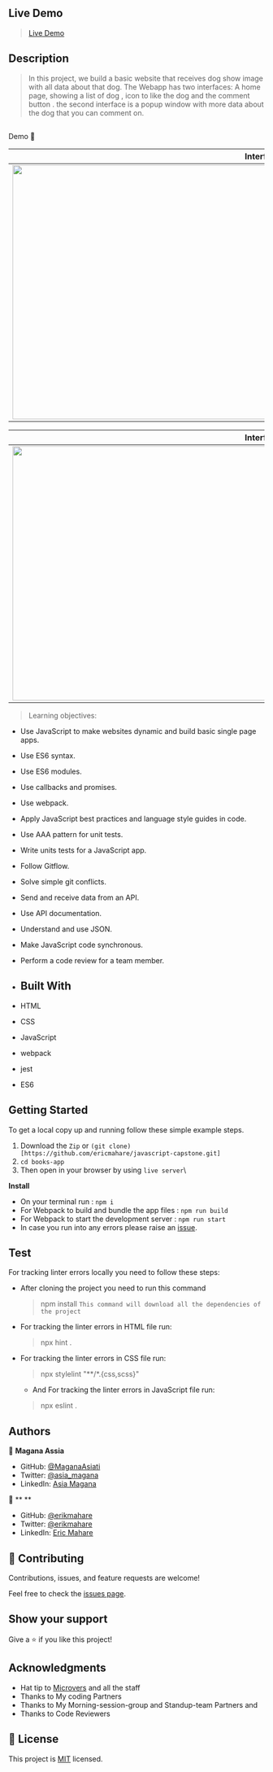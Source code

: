 ## Live Demo

> [Live Demo]( https://dogs-store-capstone-project.netlify.app/ )
## Description

> In this project, we build a basic website that   receives dog show image  with all data about that dog. The Webapp has two interfaces: A home page, showing a list of dog , icon to  like the dog and the comment button . the second interface is  a popup window with more data about the dog  that you can comment on.

 
> <h2 align="center">
  Demo 📝
</h2>

|                                                       **Interface 1**                                                       |
| :-------------------------------------------------------------------------------------------------------------------------: |
| <img src="https://user-images.githubusercontent.com/95297251/169532450-bb8211b1-2a73-4a6d-9a35-b830e8cd9694.png" width="1000" height="500"> |

|                                                       **Interface 2**                                                       |
| :-------------------------------------------------------------------------------------------------------------------------: |
| <img src="https://user-images.githubusercontent.com/95297251/169532603-1fed260a-f106-4a3b-8a48-f1c39715b375.png" width="1000" height="500"> |

> Learning objectives: 

- Use JavaScript to make websites dynamic and build basic single page apps.
- Use ES6 syntax.
- Use ES6 modules.
- Use callbacks and promises.
- Use webpack.
- Apply JavaScript best practices and language style guides in code.
- Use AAA pattern for unit tests.
- Write units tests for a JavaScript app.
- Follow Gitflow.
- Solve simple git conflicts.
- Send and receive data from an API.
- Use API documentation.
- Understand and use JSON.
- Make JavaScript code synchronous.
- Perform a code review for a team member.


- ## Built With

- HTML
- CSS
- JavaScript
- webpack
- jest 
- ES6 

## Getting Started

To get a local copy up and running follow these simple example steps.
1. Download the `Zip` or `(git clone)[https://github.com/ericmahare/javascript-capstone.git]`
2. `cd books-app`
3. Then open in your browser by using `live server`\

**Install**

- On your terminal run : `npm i`
- For Webpack to build and bundle the app files : `npm run build`
- For Webpack to start the development server : `npm run start`
- In case you run into any errors please raise an [issue](https://github.com/ericmahare/javascript-capstone/issues).
## Test

For tracking linter errors locally you need to follow these steps:

- After cloning the project you need to run this command
  > npm install
   `This command will download all the dependencies of the project`

- For tracking the linter errors in HTML file run:
  > npx hint .

- For tracking the linter errors in CSS file run:
  > npx stylelint "**/*.{css,scss}"

  - And For tracking the linter errors in JavaScript file run:
  > npx eslint .


## Authors

👤 **Magana Assia**

- GitHub: [@MaganaAsiati ](https://github.com/MaganaAsiati)
- Twitter: [@asia_magana](https://twitter.com/asia_magana)
- LinkedIn: [Asia Magana](https://www.linkedin.com/in/asia-magana-60b451200/)

👤 ** **

- GitHub: [@erikmahare](https://github.com/ericmahare) 
- Twitter: [@erikmahare](https://twitter.com/erikmahare) 
- LinkedIn: [Eric Mahare](https://www.linkedin.com/in/eric-mahare-358944183/) 
## 🤝 Contributing

Contributions, issues, and feature requests are welcome!

Feel free to check the [issues page](../../issues/).

## Show your support

Give a ⭐️ if you like this project!

## Acknowledgments

- Hat tip to [Microvers](www.microverse.org)  and all the staff
- Thanks to My coding Partners 
- Thanks to My Morning-session-group and Standup-team Partners and
- Thanks to Code Reviewers

## 📝 License

This project is [MIT](./MIT.md) licensed.                                                                                                                                                
